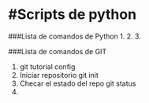 #Scripts de python
======================

###Lista de comandos de Python
1.
2.
3.


###Lista de comandos de GIT
1. git tutorial config
2. Iniciar repositorio
git init
3. Checar el estado del repo
git status
4. 